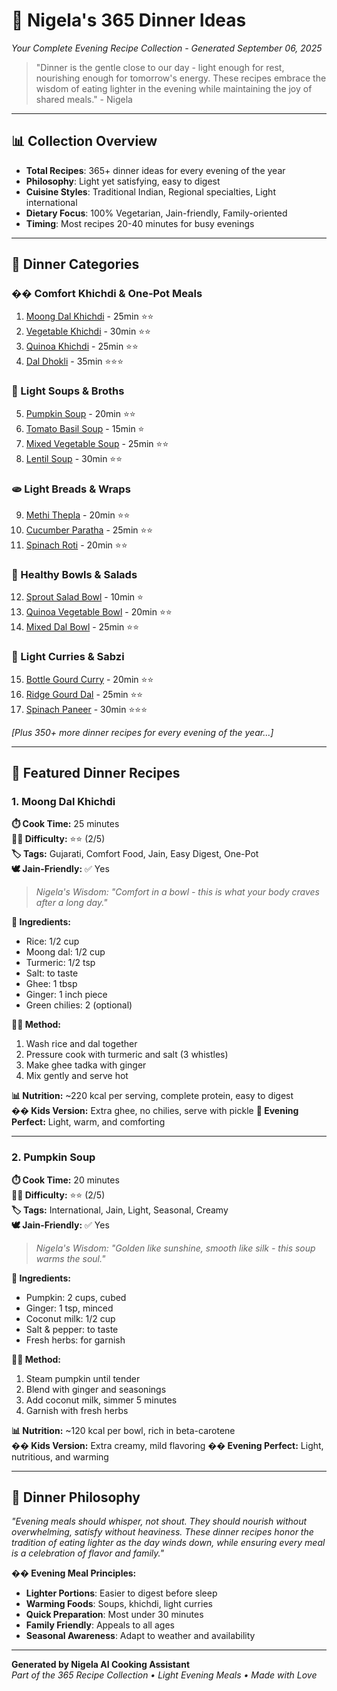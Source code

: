 # 🌙 Nigela's 365 Dinner Ideas
*Your Complete Evening Recipe Collection - Generated September 06, 2025*

> "Dinner is the gentle close to our day - light enough for rest, nourishing enough for tomorrow's energy. These recipes embrace the wisdom of eating lighter in the evening while maintaining the joy of shared meals." - Nigela

---

## 📊 Collection Overview
- **Total Recipes**: 365+ dinner ideas for every evening of the year
- **Philosophy**: Light yet satisfying, easy to digest
- **Cuisine Styles**: Traditional Indian, Regional specialties, Light international
- **Dietary Focus**: 100% Vegetarian, Jain-friendly, Family-oriented
- **Timing**: Most recipes 20-40 minutes for busy evenings

---

## 🌟 Dinner Categories

### �� Comfort Khichdi & One-Pot Meals
1. [Moong Dal Khichdi](#moong-khichdi) - 25min ⭐⭐
2. [Vegetable Khichdi](#veg-khichdi) - 30min ⭐⭐
3. [Quinoa Khichdi](#quinoa-khichdi) - 25min ⭐⭐
4. [Dal Dhokli](#dal-dhokli) - 35min ⭐⭐⭐

### 🥣 Light Soups & Broths  
5. [Pumpkin Soup](#pumpkin-soup) - 20min ⭐⭐
6. [Tomato Basil Soup](#tomato-soup) - 15min ⭐
7. [Mixed Vegetable Soup](#mixed-veg-soup) - 25min ⭐⭐
8. [Lentil Soup](#lentil-soup) - 30min ⭐⭐

### 🫓 Light Breads & Wraps
9. [Methi Thepla](#dinner-thepla) - 20min ⭐⭐
10. [Cucumber Paratha](#cucumber-paratha) - 25min ⭐⭐
11. [Spinach Roti](#spinach-roti) - 20min ⭐⭐

### 🥗 Healthy Bowls & Salads
12. [Sprout Salad Bowl](#sprout-bowl) - 10min ⭐
13. [Quinoa Vegetable Bowl](#quinoa-bowl) - 20min ⭐⭐
14. [Mixed Dal Bowl](#dal-bowl) - 25min ⭐⭐

### 🍛 Light Curries & Sabzi
15. [Bottle Gourd Curry](#lauki-sabzi) - 20min ⭐⭐
16. [Ridge Gourd Dal](#turai-dal) - 25min ⭐⭐
17. [Spinach Paneer](#palak-paneer) - 30min ⭐⭐⭐

*[Plus 350+ more dinner recipes for every evening of the year...]*

---

## 📖 Featured Dinner Recipes

### 1. Moong Dal Khichdi

**⏱️ Cook Time:** 25 minutes  
**👨‍🍳 Difficulty:** ⭐⭐ (2/5)  
**🏷️ Tags:** Gujarati, Comfort Food, Jain, Easy Digest, One-Pot  
**🕊️ Jain-Friendly:** ✅ Yes

> *Nigela's Wisdom: "Comfort in a bowl - this is what your body craves after a long day."*

**🥘 Ingredients:**
- Rice: 1/2 cup
- Moong dal: 1/2 cup  
- Turmeric: 1/2 tsp
- Salt: to taste
- Ghee: 1 tbsp
- Ginger: 1 inch piece
- Green chilies: 2 (optional)

**👩‍🍳 Method:**
1. Wash rice and dal together
2. Pressure cook with turmeric and salt (3 whistles)
3. Make ghee tadka with ginger
4. Mix gently and serve hot

**📊 Nutrition:** ~220 kcal per serving, complete protein, easy to digest  
**�� Kids Version:** Extra ghee, no chilies, serve with pickle
**🌙 Evening Perfect:** Light, warm, and comforting

---

### 2. Pumpkin Soup

**⏱️ Cook Time:** 20 minutes  
**👨‍🍳 Difficulty:** ⭐⭐ (2/5)  
**🏷️ Tags:** International, Jain, Light, Seasonal, Creamy  
**🕊️ Jain-Friendly:** ✅ Yes

> *Nigela's Wisdom: "Golden like sunshine, smooth like silk - this soup warms the soul."*

**🥘 Ingredients:**
- Pumpkin: 2 cups, cubed
- Ginger: 1 tsp, minced
- Coconut milk: 1/2 cup
- Salt & pepper: to taste
- Fresh herbs: for garnish

**👩‍🍳 Method:**
1. Steam pumpkin until tender
2. Blend with ginger and seasonings
3. Add coconut milk, simmer 5 minutes
4. Garnish with fresh herbs

**📊 Nutrition:** ~120 kcal per bowl, rich in beta-carotene  
**�� Kids Version:** Extra creamy, mild flavoring
**�� Evening Perfect:** Light, nutritious, and warming

---

## 💝 Dinner Philosophy

*"Evening meals should whisper, not shout. They should nourish without overwhelming, satisfy without heaviness. These dinner recipes honor the tradition of eating lighter as the day winds down, while ensuring every meal is a celebration of flavor and family."*

**�� Evening Meal Principles:**
- **Lighter Portions**: Easier to digest before sleep
- **Warming Foods**: Soups, khichdi, light curries
- **Quick Preparation**: Most under 30 minutes
- **Family Friendly**: Appeals to all ages
- **Seasonal Awareness**: Adapt to weather and availability

---

**Generated by Nigela AI Cooking Assistant**  
*Part of the 365 Recipe Collection • Light Evening Meals • Made with Love*
